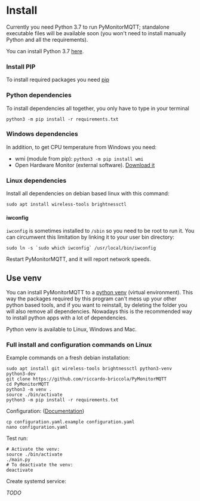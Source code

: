 # Install

Currently you need Python 3.7 to run PyMonitorMQTT; standalone executable files will be available soon (you won't need to install manually Python and all the requirements).


You can install Python 3.7 [here](https://www.python.org/downloads/).

### Install PIP

To install required packages you need [pip](https://www.makeuseof.com/tag/install-pip-for-python/)

### Python dependencies

To install dependencies all together, you only have to type in your terminal
```
python3 -m pip install -r requirements.txt
```

### Windows dependencies

In addition, to get CPU temperature from Windows you need:
* wmi (module from pip): `python3 -m pip install wmi`
* Open Hardware Monitor (external software). [Download it](https://openhardwaremonitor.org/downloads/)

### Linux dependencies

Install all dependencies on debian based linux with this command:

```shell
sudo apt install wireless-tools brightnessctl
```

#### iwconfig

`iwconfig` is sometimes installed to `/sbin` so you need to be root to run it. You can circumwent this limitation by linking it to your user bin directory:

```shell
sudo ln -s `sudo which iwconfig` /usr/local/bin/iwconfig
```

Restart PyMonitorMQTT, and it will report network speeds.

## Use venv

You can install PyMonitorMQTT to a [python venv](https://docs.python.org/3/library/venv.html) (virtual environment). This way the packages required by this program can't mess up your other python based tools, and if you want to reinstall, by deleting the folder you will also remove all dependencies. Nowadays this is the recommended way to install python apps with a lot of dependencies.

Python venv is available to Linux, Windows and Mac.

### Full install and configuration commands on Linux

Example commands on a fresh debian installation:

```shell
sudo apt install git wireless-tools brightnessctl python3-venv python3-dev
git clone https://github.com/riccardo-briccola/PyMonitorMQTT
cd PyMonitorMQTT
python3 -m venv .
source ./bin/activate
python3 -m pip install -r requirements.txt
```

Configuration: ([Documentation](https://riccardo-briccola.github.io/PyMonitorMQTT/configuration/))

```shell
cp configuration.yaml.example configuration.yaml
nano configuration.yaml
```

Test run:

```shell
# Activate the venv:
source ./bin/activate
./main.py
# To deactivate the venv:
deactivate
```

Create systemd service:

*TODO*

